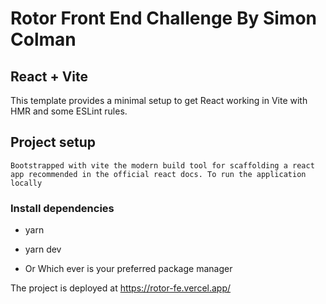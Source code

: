 # Rotor Front End Challenge By Simon Colman

## React + Vite

This template provides a minimal setup to get React working in Vite with HMR and some ESLint rules.

## Project setup
```Bootstrapped with vite the modern build tool for scaffolding a react app recommended in the official react docs. To run the application locally```


### Install dependencies

- yarn
- yarn dev

- Or Which ever is your preferred package manager



The project is deployed at  https://rotor-fe.vercel.app/









